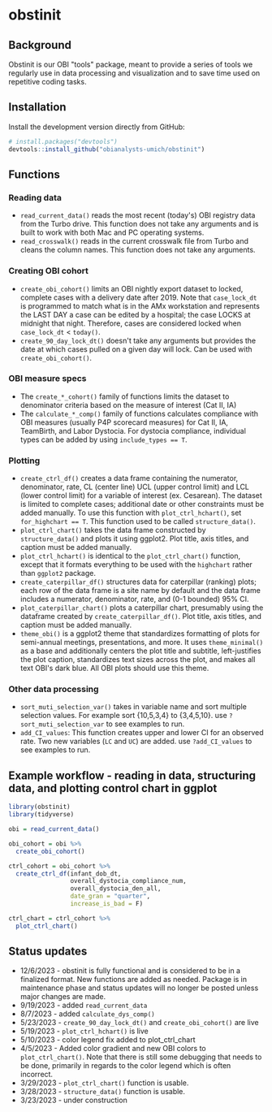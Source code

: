 # obstinit

## Background

Obstinit is our OBI "tools" package, meant to provide a series of tools we regularly use in data processing and visualization and to save time used on repetitive coding tasks.

## Installation

Install the development version directly from GitHub:

``` r
# install.packages("devtools")
devtools::install_github("obianalysts-umich/obstinit")
```

## Functions

### Reading data

* `read_current_data()` reads the most recent (today's) OBI registry data from the Turbo drive. This function does not take any arguments and is built to work with both Mac and PC operating systems.
* `read_crosswalk()` reads in the current crosswalk file from Turbo and cleans the column names. This function does not take any arguments.

### Creating OBI cohort

* `create_obi_cohort()` limits an OBI nightly export dataset to locked, complete cases with a delivery date after 2019. Note that `case_lock_dt` is programmed to match what is in the AMx workstation and represents the LAST DAY a case can be edited by a hospital; the case LOCKS at midnight that night. Therefore, cases are considered locked when `case_lock_dt` < `today()`.
* `create_90_day_lock_dt()` doesn't take any arguments but provides the date at which cases pulled on a given day will lock. Can be used with `create_obi_cohort()`.

### OBI measure specs

* The `create_*_cohort()` family of functions limits the dataset to denominator criteria based on the measure of interest (Cat II, IA) 
* The `calculate_*_comp()` family of functions calculates compliance with OBI measures (usually P4P scorecard measures) for Cat II, IA, TeamBirth, and Labor Dystocia. For dystocia compliance, individual types can be added by using `include_types == T`.

### Plotting

* `create_ctrl_df()` creates a data frame containing the numerator, denominator, rate, CL (center line) UCL (upper control limit) and LCL (lower control limit) for a variable of interest (ex. Cesarean). The dataset is limited to complete cases; additional date or other constraints must be added manually. To use this function with `plot_ctrl_hchart()`, set `for_highchart == T`. This function used to be called `structure_data()`.
* `plot_ctrl_chart()` takes the data frame constructed by `structure_data()` and plots it using ggplot2. Plot title, axis titles, and caption must be added manually.
* `plot_ctrl_hchart()` is identical to the `plot_ctrl_chart()` function, except that it formats everything to be used with the `highchart` rather than `ggplot2` package.
* `create_caterpillar_df()` structures data for caterpillar (ranking) plots; each row of the data frame is a site name by default and the data frame includes a numerator, denominator, rate, and (0-1 bounded) 95% CI.
* `plot_caterpillar_chart()` plots a caterpillar chart, presumably using the dataframe created by `create_caterpillar_df()`. Plot title, axis titles, and caption must be added manually.
* `theme_obi()` is a ggplot2 theme that standardizes formatting of plots for semi-annual meetings, presentations, and more. It uses `theme_minimal()` as a base and additionally centers the plot title and subtitle, left-justifies the plot caption, standardizes text sizes across the plot, and makes all text OBI's dark blue. All OBI plots should use this theme.

### Other data processing
* `sort_muti_selection_var()` takes in variable name and sort multiple selection values. For example sort {10,5,3,4} to {3,4,5,10}. use `?sort_muti_selection_var` to see examples to run.
* `add_CI_values`: This function creates upper and lower CI for an observed rate. Two new variables (`LC` and `UC`) are added. use `?add_CI_values` to see examples to run.


## Example workflow - reading in data, structuring data, and plotting control chart in ggplot

```r
library(obstinit)
library(tidyverse)

obi = read_current_data()

obi_cohort = obi %>% 
  create_obi_cohort()

ctrl_cohort = obi_cohort %>% 
  create_ctrl_df(infant_dob_dt,
                 overall_dystocia_compliance_num, 
                 overall_dystocia_den_all, 
                 date_gran = "quarter",
                 increase_is_bad = F)

ctrl_chart = ctrl_cohort %>% 
  plot_ctrl_chart()
```


## Status updates

* 12/6/2023 - obstinit is fully functional and is considered to be in a finalized format. New functions are added as needed. Package is in maintenance phase and status updates will no longer be posted unless major changes are made.
* 9/19/2023 - added `read_current_data`
* 8/7/2023 - added `calculate_dys_comp()`
* 5/23/2023 - `create_90_day_lock_dt()` and `create_obi_cohort()` are live
* 5/19/2023 - `plot_ctrl_hchart()` is live
* 5/10/2023 - color legend fix added to plot_ctrl_chart
* 4/5/2023 - Added color gradient and new OBI colors to `plot_ctrl_chart()`. Note that there is still some debugging that needs to be done, primarily in regards to the color legend which is often incorrect.
* 3/29/2023 - `plot_ctrl_chart()` function is usable.
* 3/28/2023 - `structure_data()` function is usable. 
* 3/23/2023 - under construction
